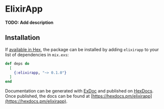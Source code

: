 # ElixirApp

**TODO: Add description**

## Installation

If [available in Hex](https://hex.pm/docs/publish), the package can be installed
by adding `elixirapp` to your list of dependencies in `mix.exs`:

```elixir
def deps do
  [
    {:elixirapp, "~> 0.1.0"}
  ]
end
```

Documentation can be generated with [ExDoc](https://github.com/elixir-lang/ex_doc)
and published on [HexDocs](https://hexdocs.pm). Once published, the docs can
be found at [https://hexdocs.pm/elixirapp](https://hexdocs.pm/elixirapp).

